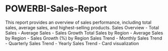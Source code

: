 # POWERBI-Sales-Report
This report provides an overview of sales performance, including total sales, average sales, and highest-selling products.
Sales Overview
    - Total Sales 
    - Average Sales 
    - Sales Growth Total Sales by Region
    - Average Sales by Region
    - Sales Growth (%) by Region
Sales Trend
    - Monthly Sales Trend
    - Quarterly Sales Trend
    - Yearly Sales Trend
    - Card visualization
    


